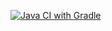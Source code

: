 [![Java CI with Gradle](https://github.com/AntonZubkov/Patterns-task-two/actions/workflows/gradle.yml/badge.svg)](https://github.com/AntonZubkov/Patterns-task-two/actions/workflows/gradle.yml)